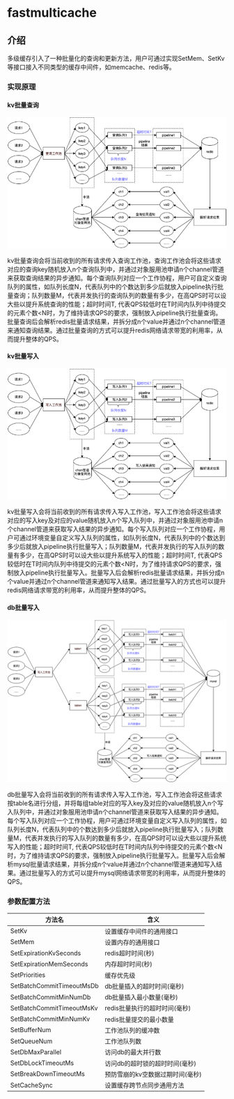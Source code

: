 # fastmulticache

## 介绍

多级缓存引入了一种批量化的查询和更新方法，用户可通过实现SetMem、SetKv等接口接入不同类型的缓存中间件，如memcache、redis等。

### 实现原理
#### kv批量查询

![image](https://github.com/molei20021/fastmulticache/blob/main/resources/kv-read.png)

kv批量查询会将当前收到的所有请求传入查询工作池，查询工作池会将这些请求对应的查询key随机放入n个查询队列中，并通过对象服用池申请n个channel管道来获取查询结果的异步通知。每个查询队列对应一个工作协程，用户可自定义查询队列的属性，如队列长度N，代表队列中的个数达到多少后就放入pipeline执行批量查询；队列数量M，代表并发执行的查询队列的数量有多少，在高QPS时可以设大些以提升系统查询的性能；超时时间T, 代表QPS较低时在T时间内队列中待提交的元素个数<N时，为了维持请求QPS的要求，强制放入pipeline执行批量查询。批量查询后会解析redis批量请求结果，并拆分成n个value并通过n个channel管道来通知查询结果。通过批量查询的方式可以提升redis网络请求带宽的利用率，从而提升整体的QPS。

#### kv批量写入

![image](https://github.com/molei20021/fastmulticache/blob/main/resources/kv-write.png)

kv批量写入会将当前收到的所有请求传入写入工作池，写入工作池会将这些请求对应的写入key及对应的value随机放入n个写入队列中，并通过对象服用池申请n个channel管道来获取写入结果的异步通知。每个写入队列对应一个工作协程，用户可通过环境变量自定义写入队列的属性，如队列长度N，代表队列中的个数达到多少后就放入pipeline执行批量写入；队列数量M，代表并发执行的写入队列的数量有多少，在高QPS时可以设大些以提升系统写入的性能；超时时间T, 代表QPS较低时在T时间内队列中待提交的元素个数<N时，为了维持请求QPS的要求，强制放入pipeline执行批量写入。批量写入后会解析redis批量请求结果，并拆分成n个value并通过n个channel管道来通知写入结果。通过批量写入的方式也可以提升redis网络请求带宽的利用率，从而提升整体的QPS。

#### db批量写入

![image](https://github.com/molei20021/fastmulticache/blob/main/resources/db-write.png)

db批量写入会将当前收到的所有请求传入写入工作池，写入工作池会将这些请求按table名进行分组，并将每组table对应的写入key及对应的value随机放入n个写入队列中，并通过对象服用池申请n个channel管道来获取写入结果的异步通知。每个写入队列对应一个工作协程，用户可通过环境变量自定义写入队列的属性，如队列长度N，代表队列中的个数达到多少后就放入pipeline执行批量写入；队列数量M，代表并发执行的写入队列的数量有多少，在高QPS时可以设大些以提升系统写入的性能；超时时间T, 代表QPS较低时在T时间内队列中待提交的元素个数<N时，为了维持请求QPS的要求，强制放入pipeline执行批量写入。批量写入后会解析mysql批量请求结果，并拆分成n个value并通过n个channel管道来通知写入结果。通过批量写入的方式可以提升mysql网络请求带宽的利用率，从而提升整体的QPS。

### 参数配置方法

| 方法名                    | 含义                             |
| ------------------------- | -------------------------------- |
| SetKv                     | 设置缓存中间件的通用接口         |
| SetMem                    | 设置内存的通用接口               |
| SetExpirationKvSeconds    | redis超时时间(秒)                |
| SetExpirationMemSeconds   | 内存超时时间(秒)                 |
| SetPriorities             | 缓存优先级                       |
| SetBatchCommitTimeoutMsDb | db批量插入的超时时间(毫秒)       |
| SetBatchCommitMinNumDb    | db批量插入最小数量(毫秒)         |
| SetBatchCommitTimeoutMsKv | redis批量执行的超时时间(毫秒)    |
| SetBatchCommitMinNumKv    | redis批量提交的最小数量          |
| SetBufferNum              | 工作池队列的缓冲数               |
| SetQueueNum               | 工作池队列数                     |
| SetDbMaxParallel          | 访问db的最大并行数               |
| SetDbLockTimeoutMs        | 访问db的超时锁的超时时间(毫秒)   |
| SetBreakDownTimeoutMs     | 预防雪崩的kv空数据过期时间(毫秒) |
| SetCacheSync              | 设置缓存跨节点同步通用方法       |
